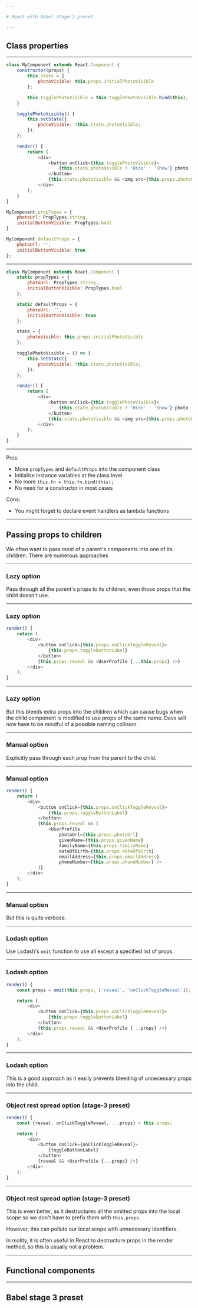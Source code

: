 ```yaml
---

# React with Babel stage-2 preset

---
```


## Class properties

---

```js
class MyComponent extends React.Component {
    constructor(props) {
        this.state = {
            photoVisible: this.props.initialPhotoVisible
        };

        this.togglePhotoVisible = this.togglePhotoVisible.bind(this);
    }

    togglePhotoVisible() {
        this.setState({
            photoVisible: !this.state.photoVisible;
        });
    };

    render() {
        return (
            <div>
                <button onClick={this.togglePhotoVisible}>
                    {this.state.photoVisible ? 'Hide' : 'Show'} photo
                </button>
                {this.state.photoVisible && <img src={this.props.photoUrl}} />}
            </div>
        );
    }
}

MyComponent.propTypes = {
    photoUrl: PropTypes.string,
    initialButtonVisible: PropTypes.bool
}

MyComponent.defaultProps = {
    photoUrl: '',
    initialButtonVisible: true
};
```

---

```js
class MyComponent extends React.Component {
    static propTypes = {
        photoUrl: PropTypes.string,
        initialButtonVisible: PropTypes.bool
    };

    static defaultProps = {
        photoUrl: '',
        initialButtonVisible: true
    };

    state = {
        photoVisible: this.props.initialPhotoVisible
    };

    togglePhotoVisible = () => {
        this.setState({
            photoVisible: !this.state.photoVisible;
        });
    };

    render() {
        return (
            <div>
                <button onClick={this.togglePhotoVisible}>
                    {this.state.photoVisible ? 'Hide' : 'Show'} photo
                </button>
                {this.state.photoVisible && <img src={this.props.photoUrl}} />}
            </div>
        );
    }
}
```

---

Pros:

* Move `propTypes` and `defaultProps` into the component class <!-- .element: class="fragment" -->
* Initialise instance variables at the class level <!-- .element: class="fragment" -->
* No more `this.fn = this.fn.bind(this);` <!-- .element: class="fragment" -->
* No need for a constructor in most cases <!-- .element: class="fragment" -->

Cons: <!-- .element: class="fragment" -->

* You might forget to declare event handlers as lambda functions <!-- .element: class="fragment" -->

---

## Passing props to children

We often want to pass *most* of a parent's components into one of its children.
There are numerous approaches

---

### Lazy option

Pass through all the parent's props to its children, even those props that the
child doesn't use.

---

### Lazy option

```js
render() {
    return (
        <div>
            <button onClick={this.props.onClickToggleReveal}>
                {this.props.toggleButtonLabel}
            </button>
            {this.props.reveal && <UserProfile {...this.props} />}
        </div>
    );
}
```

---

### Lazy option

But this bleeds extra props into the children which can cause bugs when the
child component is modified to use props of the same name. Devs will now have
to be mindful of a possible naming collision.

---

### Manual option

Explicitly pass through each prop from the parent to the child.

---

### Manual option

```js
render() {
    return (
        <div>
            <button onClick={this.props.onClickToggleReveal}>
                {this.props.toggleButtonLabel}
            </button>
            {this.props.reveal && (
                <UserProfile
                    photoUrl={this.props.photoUrl}
                    givenName={this.props.givenName}
                    familyName={this.props.familyName}
                    dateOfBirth={this.props.dateOfBirth}
                    emailAddress={this.props.emailAddress}
                    phoneNumber={this.props.phoneNumber} />
            )}
        </div>
    );
}
```

---

### Manual option

But this is quite verbose.

---

### Lodash option

Use Lodash's `omit` function to use all except a specified list of props.

---

### Lodash option

```js
render() {
    const props = omit(this.props, ['reveal', 'onClickToggleReveal']);

    return (
        <div>
            <button onClick={this.props.onClickToggleReveal}>
                {this.props.toggleButtonLabel}
            </button>
            {this.props.reveal && <UserProfile {...props} />}
        </div>
    );
}
```

---

### Lodash option

This is a good approach as it easily prevents bleeding of unnecessary props
into the child.

---

### Object rest spread option (stage-3 preset)

```js
render() {
    const {reveal, onClickToggleReveal, ...props} = this.props;

    return (
        <div>
            <button onClick={onClickToggleReveal}>
                {toggleButtonLabel}
            </button>
            {reveal && <UserProfile {...props} />}
        </div>
    );
}
```

---

### Object rest spread option (stage-3 preset)

This is even better, as it destructures all the omitted props into the local
scope so we don't have to prefix them with `this.props`.

However, this can pollute our local scope with unnecessary identifiers.

In reality, it is often useful in React to destructure props in the render
method, so this is usually not a problem.

---

## Functional components

---

## Babel stage 3 preset
